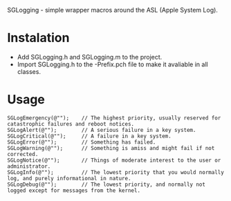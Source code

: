 SGLogging - simple wrapper macros around the ASL (Apple System Log).

# Instalation
- Add SGLogging.h and SGLogging.m to the project.
- Import SGLogging.h to the <Project>-Prefix.pch file to make it avaliable in all classes.

# Usage
	SGLogEmergency(@"");	// The highest priority, usually reserved for catastrophic failures and reboot notices.
	SGLogAlert(@"");		// A serious failure in a key system.
	SGLogCritical(@"");		// A failure in a key system.
	SGLogError(@"");		// Something has failed.
	SGLogWarning(@"");		// Something is amiss and might fail if not corrected.
	SGLogNotice(@"");		// Things of moderate interest to the user or administrator.
	SGLogInfo(@"");			// The lowest priority that you would normally log, and purely informational in nature.
	SGLogDebug(@"");		// The lowest priority, and normally not logged except for messages from the kernel.